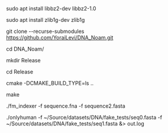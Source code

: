 sudo apt install libbz2-dev libbz2-1.0

sudo apt install zlib1g-dev zlib1g

git clone --recurse-submodules https://github.com/YoraiLevi/DNA_Noam.git

cd DNA_Noam/

mkdir Release

cd Release

cmake -DCMAKE_BUILD_TYPE=ls ..

make

./fm_indexer -f sequence.fna -f sequence2.fasta

./onlyhuman -f ~/Source/datasets/DNA/fake_tests/seq0.fasta -f ~/Source/datasets/DNA/fake_tests/seq1.fasta &> out.log
